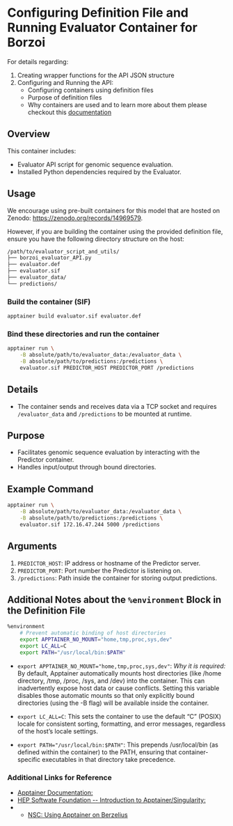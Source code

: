 # Configuring Definition File and Running Evaluator Container for Borzoi

For details regarding:

1. Creating wrapper functions for the API JSON structure
2. Configuring and Running the API:
    - Configuring containers using definition files
    - Purpose of definition files
    - Why containers are used and to learn more about them
please checkout this [documentation](https://github.com/de-Boer-Lab/Genomic-API-for-Model-Evaluation/tree/main/src/DREAM_RNN)

## Overview

This container includes:

- Evaluator API script for genomic sequence evaluation.
- Installed Python dependencies required by the Evaluator.

## Usage

We encourage using pre-built containers for this model that are hosted on Zenodo: <https://zenodo.org/records/14969579>.

However, if you are building the container using the provided definition file, ensure you have the following directory structure on the host:

```bash
/path/to/evaluator_script_and_utils/
├── borzoi_evaluator_API.py
├── evaluator.def
├── evaluator.sif
├── evaluator_data/
└── predictions/
```

### Build the container (SIF)

```bash
apptainer build evaluator.sif evaluator.def
```

### Bind these directories and run the container

```bash
apptainer run \
    -B absolute/path/to/evaluator_data:/evaluator_data \
    -B absolute/path/to/predictions:/predictions \
    evaluator.sif PREDICTOR_HOST PREDICTOR_PORT /predictions
```

## Details

- The container sends and receives data via a TCP socket and requires `/evaluator_data` and `/predictions` to be mounted at runtime.

## Purpose

- Facilitates genomic sequence evaluation by interacting with the Predictor container.
- Handles input/output through bound directories.

## Example Command

```bash
apptainer run \
    -B absolute/path/to/evaluator_data:/evaluator_data \
    -B absolute/path/to/predictions:/predictions \
    evaluator.sif 172.16.47.244 5000 /predictions
```

## Arguments

1. `PREDICTOR_HOST`: IP address or hostname of the Predictor server.
2. `PREDICTOR_PORT`: Port number the Predictor is listening on.
3. `/predictions`: Path inside the container for storing output predictions.

## Additional Notes about the `%environment` Block in the Definition File

```bash
%environment
    # Prevent automatic binding of host directories
    export APPTAINER_NO_MOUNT="home,tmp,proc,sys,dev"
    export LC_ALL=C
    export PATH="/usr/local/bin:$PATH"
```

- `export APPTAINER_NO_MOUNT="home,tmp,proc,sys,dev"`:
*Why it is required:* By default, Apptainer automatically mounts host directories (like /home directory, /tmp, /proc, /sys, and /dev) into the container. This can inadvertently expose host data or cause conflicts. Setting this variable disables those automatic mounts so that only explicitly bound directories (using the -B flag) will be available inside the container.

- `export LC_ALL=C`:
This sets the container to use the default “C” (POSIX) locale for consistent sorting, formatting, and error messages, regardless of the host’s locale settings.

- `export PATH="/usr/local/bin:$PATH"`:
This prepends /usr/local/bin (as defined within the container) to the PATH, ensuring that container-specific executables in that directory take precedence.

### Additional Links for Reference

- [Apptainer Documentation:](https://apptainer.org/docs/user/latest/)
- [HEP Softwate Foundation -- Introduction to Apptainer/Singularity:](https://hsf-training.github.io/hsf-training-singularity-webpage/)
- - [NSC: Using Apptainer on Berzelius](https://www.nsc.liu.se/support/systems/berzelius-software/berzelius-apptainer/)
